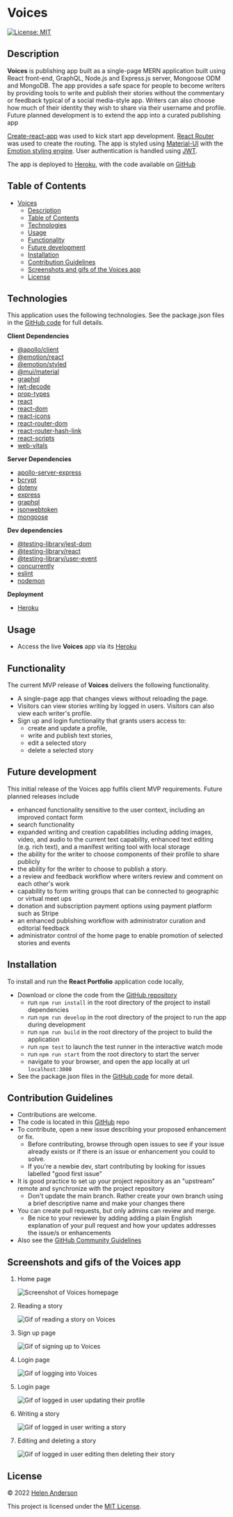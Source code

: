 # Voices
[![License: MIT](https://img.shields.io/badge/License-MIT-yellow.svg)](https://opensource.org/licenses/MIT)

## Description

**Voices** is publishing app built as a single-page MERN application built using React front-end, GraphQL, Node.js and Express.js server, Mongoose ODM and MongoDB. The app provides a safe space for people to become writers by providing tools to write and publish their stories without the commentary or feedback typical of a social media-style app. Writers can also choose how much of their identity they wish to share via their username and profile. Future planned development is to extend the app into a curated publishing app

[Create-react-app](https://github.com/facebook/create-react-app) was used to kick start app development. [React Router](https://www.npmjs.com/package/react-router-dom) was used to create the routing. The app is styled using [Material-UI](https://mui.com/) with the [Emotion styling engine](https://emotion.sh/docs/introduction). User authentication is handled using [JWT](https://jwt.io/).

The app is deployed to [Heroku](https://voices-stories.herokuapp.com), with the code available on [GitHub](https://github.com/grace-anderson/voices)


## Table of Contents

- [Voices](#voices)
  - [Description](#description)
  - [Table of Contents](#table-of-contents)
  - [Technologies](#technologies)
  - [Usage](#usage)
  - [Functionality](#functionality)
  - [Future development](#future-development)
  - [Installation](#installation)
  - [Contribution Guidelines](#contribution-guidelines)
  - [Screenshots and gifs of the Voices app](#screenshots-and-gifs-of-the-voices-app)
  - [License](#license)


## Technologies

This application uses the following technologies. See the package.json files in the [GitHub code](https://github.com/grace-anderson/voices) for full details.

**Client Dependencies**
* [@apollo/client](https://www.npmjs.com/package/@apollo/client)
* [@emotion/react](https://www.npmjs.com/package/@emotion/react)
* [@emotion/styled](https://www.npmjs.com/package/@emotion/styled)
* [@mui/material](https://www.npmjs.com/package/@mui/material)
* [graphql](https://www.npmjs.com/package/graphql)
* [jwt-decode](https://www.npmjs.com/package/jwt-decode)
* [prop-types](https://www.npmjs.com/package/prop-types)
* [react](https://www.npmjs.com/package/react)
* [react-dom](https://www.npmjs.com/package/react-dom)
* [react-icons](https://www.npmjs.com/package/react-icons)
* [react-router-dom](https://www.npmjs.com/package/react-router-dom)
* [react-router-hash-link](https://www.npmjs.com/package/react-router-hash-link)
* [react-scripts](https://www.npmjs.com/package/react-scripts)
* [web-vitals](https://www.npmjs.com/package/web-vitals)

**Server Dependencies**
* [apollo-server-express](https://www.npmjs.com/package/apollo-server-express)
* [bcrypt](https://www.npmjs.com/package/bcrypt)
* [dotenv](https://www.npmjs.com/package/dotenv)
* [express](https://www.npmjs.com/package/express)
* [graphql](https://www.npmjs.com/package/graphql)
* [jsonwebtoken](https://www.npmjs.com/package/jsonwebtoken)
* [mongoose](https://www.npmjs.com/package/mongoose)

**Dev dependencies**
* [@testing-library/jest-dom](https://www.npmjs.com/package/@testing-library/jest-dom)
* [@testing-library/react](https://www.npmjs.com/package/@testing-library/react)
* [@testing-library/user-event](https://www.npmjs.com/package/@testing-library/user-event)
* [concurrently](https://www.npmjs.com/package/concurrently)
* [eslint](https://www.npmjs.com/package/eslint)
* [nodemon](https://www.npmjs.com/package/nodemon)

**Deployment**
* [Heroku](https://www.heroku.com/)

## Usage

* Access the live **Voices** app via its [Heroku](https://voices-stories.herokuapp.com)

## Functionality

The current MVP release of **Voices** delivers the following functionality.
* A single-page app that changes views without reloading the page.
* Visitors can view stories writing by logged in users. Visitors can also view each writer's profile.
* Sign up and login functionality that grants users access to:
  * create and update a profile,
  * write and publish text stories,
  * edit a selected story
  * delete a selected story

## Future development

This initial release of the Voices app fulfils client MVP requirements. Future planned releases include
* enhanced functionality sensitive to the user context, including an improved contact form
* search functionality 
* expanded writing and creation capabilities including adding images, video, and audio to the current text capability, enhanced text editing (e.g. rich text), and a manifest writing tool with local storage
* the ability for the writer to choose components of their profile to share publicly
* the ability for the writer to choose to publish a story.
* a review and feedback workflow where writers review and comment on each other's work
* capability to form writing groups that can be connected to geographic or virtual meet ups
* donation and subscription payment options using payment platform such as Stripe
* an enhanced publishing workflow with administrator curation and editorial feedback
* administrator control of the home page to enable promotion of selected stories and events  


## Installation

To install and run the **React Portfolio** application code locally,
* Download or clone the code from the [GitHub repository](https://github.com/grace-anderson/react-portfolio)
  * run ``npm run install`` in the root directory of the project to install dependencies
  * run ``npm run develop`` in the root directory of the project to run the app during development
  * run ``npm run build`` in the root directory of the project to build the application
  * run ``npm test`` to launch the test runner in the interactive watch mode
  * run ``npm run start`` from the root directory to start the server
  * navigate to your browser, and open the app locally at url ``localhost:3000``
* See the package.json files in the [GitHub code](https://github.com/grace-anderson/voices) for more detail.

## Contribution Guidelines

* Contributions are welcome.
* The code is located in this [GitHub](https://github.com/grace-anderson/react-portfolio) repo
* To contribute, open a new issue describing your proposed enhancement or fix.
  * Before contributing, browse through open issues to see if your issue already exists or if there is an issue or enhancement you could to solve. 
  * If you're a newbie dev, start contributing by looking for issues labelled "good first issue"
* It is good practice to set up your project repository as an "upstream" remote and synchronize with the project repository
  * Don't update the main branch. Rather create your own branch using a brief descriptive name and make your changes there
* You can create pull requests, but only admins can review and merge.
  * Be nice to your reviewer by adding adding a plain English explanation of your pull request and how your updates addresses the issue/s or enhancements  
* Also see the [GitHub Community Guidelines](https://docs.github.com/en/site-policy/github-terms/github-community-guidelines)

## Screenshots and gifs of the Voices app

1. Home page
   
   ![Screenshot of Voices homepage](/client/src/components/utils/img/home.png)

2. Reading a story
   
   ![Gif of reading a story on Voices](/client/src/components/utils/img/read-story.gif)

3. Sign up page

    ![Gif of signing up to Voices](/client/src/components/utils/img/signup.gif)

4. Login page

    ![Gif of logging into Voices](/client/src/components/utils/img/login.gif)

5. Login page

    ![Gif of logged in user updating their profile](/client/src/components/utils/img/create-profile.gif)

6. Writing a story

    ![Gif of logged in user writing a story](/client/src/components/utils/img/write-a-story.gif)

7. Editing and deleting a story

    ![Gif of logged in user editing then deleting their story](/client/src/components/utils/img/edit-delete-story.gif)

## License

© 2022 [Helen Anderson](https://github.com/grace-anderson) 

This project is licensed under the [MIT License](https://opensource.org/licenses/MIT).

